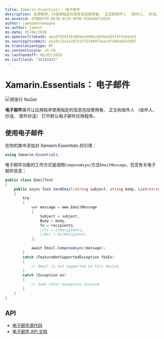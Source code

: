 ```yaml
---
title: Xamarin.Essentials： 电子邮件
description: 应用程序，以使用指定的信息包括使用者、 正文和收件人 （收件人、 抄送、 密件抄送） 打开默认电子邮件应用程序可以 Xamarin.Essentials 中的电子邮件类。
ms.assetid: 5FBB6FF0-0E7B-4C29-8F06-91642AF12629
author: jamesmontemagno
ms.author: jamont
ms.date: 05/04/2018
ms.openlocfilehash: aea2f429126180ae3d98bc665bed5574f416ea53
ms.sourcegitcommit: ea1dc12a3c2d7322f234997daacbfdb6ad542507
ms.translationtype: MT
ms.contentlocale: zh-CN
ms.lasthandoff: 06/05/2018
ms.locfileid: "34782432"
---
```

# <a name="xamarinessentials-email"></a>Xamarin.Essentials： 电子邮件

![预发行 NuGet](~/media/shared/pre-release.png)

**电子邮件**类可让应用程序使用指定的信息包括使用者、 正文和收件人 （收件人、 抄送、 密件抄送） 打开默认电子邮件应用程序。

## <a name="using-email"></a>使用电子邮件

在你的类中添加对 Xamarin.Essentials 的引用：

```csharp
using Xamarin.Essentials;
```

电子邮件功能的工作方式是调用`ComposeAsync`方法`EmailMessage`，包含有关电子邮件信息：

```csharp
public class EmailTest
{
    public async Task SendEmail(string subject, string body, List<string> recipients)
    {
        try
        {
            var message = new EmailMessage
            {
                Subject = subject,
                Body = body,
                To = recipients,
                //Cc = ccRecipients,
                //Bcc = bccRecipients
            };
            
            await Email.ComposeAsync(message);
        }
        catch (FeatureNotSupportedException fbsEx)
        {
            // Email is not supported on this device
        }
        catch (Exception ex)
        {
            // Some other exception occured
        }
    }
}
```

## <a name="api"></a>API

- [电子邮件源代码](https://github.com/xamarin/Essentials/tree/master/Xamarin.Essentials/Email)
- [电子邮件 API 文档](xref:Xamarin.Essentials.Email)
